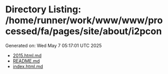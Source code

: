 # Directory Listing: /home/runner/work/www/www/processed/fa/pages/site/about/i2pcon
Generated on: Wed May  7 05:17:01 UTC 2025

- [2015.html.md](2015.html.md)
- [README.md](README.md)
- [index.html.md](index.html.md)
